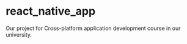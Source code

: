 # react_native_app
Our project for Cross-platform application development course in our university.
